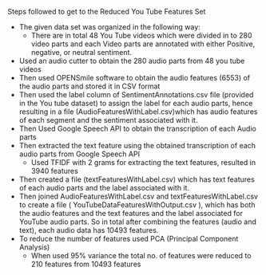 Steps followed to get to the Reduced You Tube Features Set
* The given data set was organized in the following way:
    * There are in total  48 You Tube videos which were divided in to 280 video parts and each Video parts are annotated with either Positive, negative, or neutral sentiment.
* Used an audio cutter to obtain the 280 audio parts from 48 you tube videos
* Then used OPENSmile software to obtain the audio features (6553) of the audio parts and stored it in CSV format
* Then used the label column of SentimentAnnotations.csv file (provided in the You tube dataset) to assign the label for each audio parts, hence resulting in a file (AudioFeaturesWithLabel.csv)which has audio features of each segment and the sentiment associated with it.  
* Then Used Google Speech API to obtain the transcription of each Audio parts
* Then extracted the text feature using the obtained transcription of each audio parts from Google Speech API 
    * Used TFIDF with 2 grams for extracting the text features, resulted in 3940 features 
* Then created a file (textFeaturesWithLabel.csv) which has text features of each audio parts and the label associated with it.
* Then joined  AudioFeaturesWithLabel.csv  and  textFeaturesWithLabel.csv to create a file ( YouTubeDataFeaturesWithOutput.csv ), which has both the audio features and the text features and the label associated for YouTube audio parts. So in total after combining the features (audio and text), each audio data has 10493 features.
* To reduce the number of features used PCA (Principal Component Analysis) 
    * When used 95% variance the total no. of features were reduced to 210 features from 10493 features 